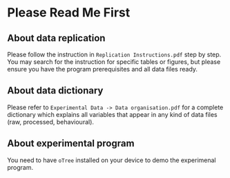 # Please Read Me First

## About data replication

Please follow the instruction in `Replication Instructions.pdf` step by step. You may search for the instruction for specific tables or figures, but please ensure you have the program prerequisites and all data files ready.

## About data dictionary

Please refer to `Experimental Data -> Data organisation.pdf` for a complete dictionary which explains all variables that appear in any kind of data files (raw, processed, behavioural).

## About experimental program

You need to have `oTree` installed on your device to demo the experimenal program.
